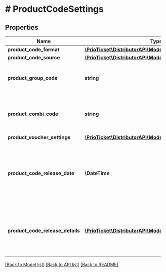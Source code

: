 # # ProductCodeSettings

## Properties

Name | Type | Description | Notes
------------ | ------------- | ------------- | -------------
**product_code_format** | [**\PrioTicket\DistributorAPI\Models\ProductCodeFormat**](ProductCodeFormat.md) |  |
**product_code_source** | [**\PrioTicket\DistributorAPI\Models\ProductCodeSource**](ProductCodeSource.md) |  |
**product_group_code** | **string** | Whether this product supports a group code. In this case a code (&#x60;product_code&#x60;) is returned which is valid for all &#x60;product_type&#x60;s. This code can be used to allow entry to all persons within that booking without using an individual &#x60;product_type_code&#x60;. | [default to 'false']
**product_combi_code** | **string** | Whether this product supports a combi code. In this case a code (&#x60;product_code&#x60;) is returned which is valid for all products within a package. This code allows admission to all supplier venues. This is only applicable to combi-products (&#x60;product_combi:true&#x60;). | [default to 'false']
**product_voucher_settings** | [**\PrioTicket\DistributorAPI\Models\ProductVoucherSettings**](ProductVoucherSettings.md) |  |
**product_code_release_date** | **\DateTime** | If &#x60;product_code_release_details:DATE_ALLOCATION&#x60;, this field will indicate the date on which the voucher codes will be available. Note that if there are multiple voucher release requirements, all must be met prior to this date, otherwise the voucher will be released as soon as the last requirement is fullfilled.  In case you are subscribed to the Order Notification Event, a webhook will be triggered on this date as well. | [optional]
**product_code_release_details** | [**\PrioTicket\DistributorAPI\Models\VoucherReleaseType[]**](VoucherReleaseType.md) | Requirements for the voucher codes to be released. All requirements must be met for the voucher to be released.  By default the vouchers will be released on Order Confirmation. Be aware that if additional requirements are set, the voucher codes might not immediately be released upon Create Booking.  Additional requirements are only applicable to a very small subset of products. | [optional]

[[Back to Model list]](../../README.md#models) [[Back to API list]](../../README.md#endpoints) [[Back to README]](../../README.md)
